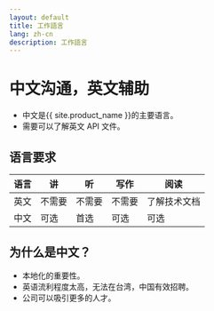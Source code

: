 ```yaml
---
layout: default
title: 工作語言
lang: zh-cn
description: 工作語言
---
```


# 中文沟通，英文辅助

- 中文是{{ site.product_name }}的主要语言。
- 需要可以了解英文 API 文件。

## 语言要求

| 语言 | 讲     | 听     | 写作   | 阅读         |
| ---- | ------ | ------ | ------ | ------------ |
| 英文 | 不需要 | 不需要 | 不需要 | 了解技术文档 |
| 中文 | 可选   | 首选   | 可选   | 可选         |

## 为什么是中文？

- 本地化的重要性。
- 英语流利程度太高，无法在台湾，中国有效招聘。
- 公司可以吸引更多的人才。

<br>
